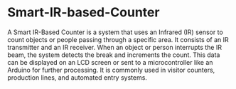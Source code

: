 # Smart-IR-based-Counter
A Smart IR-Based Counter is a system that uses an Infrared (IR) sensor to count objects or people passing through a specific area. It consists of an IR transmitter and an IR receiver. When an object or person interrupts the IR beam, the system detects the break and increments the count. This data can be displayed on an LCD screen or sent to a microcontroller like an Arduino for further processing. It is commonly used in visitor counters, production lines, and automated entry systems.

